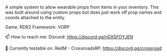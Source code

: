 A simple system to allow wearable props from items in your inventory. This was built around using custom props but does just work off prop names and coords attached to the entity. 

Game: RDR2
Framework: VORP

📫 How to reach me:
Discord: https://discord.gg/nDXSFDYJEN

🔭 Currently testable on:
RedM - CrossroadsRP: https://discord.gg/crossroad

